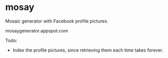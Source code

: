 mosay
=====

Mosaic generator with Facebook profile pictures.

mosaygenerator.appspot.com

Todo:
- Index the profile pictures, since retrieving them each time takes forever.
